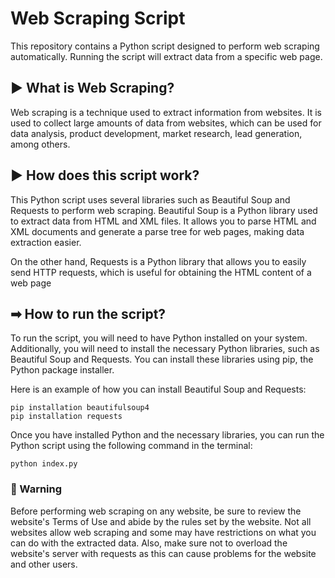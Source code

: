 # Web Scraping Script

This repository contains a Python script designed to perform web scraping automatically. Running the script will extract data from a specific web page.

## ▶ What is Web Scraping?
Web scraping is a technique used to extract information from websites.
It is used to collect large amounts of data from websites, which can be used for data analysis, product development, market research, lead generation, among others.

## ▶ How does this script work?
This Python script uses several libraries such as Beautiful Soup and Requests to perform web scraping.
Beautiful Soup is a Python library used to extract data from HTML and XML files.
It allows you to parse HTML and XML documents and generate a parse tree for web pages, making data extraction easier.

On the other hand, Requests is a Python library that allows you to easily send HTTP requests, which is useful for obtaining the HTML content of a web page

## ➡ How to run the script?
To run the script, you will need to have Python installed on your system. Additionally, you will need to install the necessary Python libraries, such as Beautiful Soup and Requests. You can install these libraries using pip, the Python package installer.

Here is an example of how you can install Beautiful Soup and Requests:

```
pip installation beautifulsoup4
pip installation requests
```

Once you have installed Python and the necessary libraries, you can run the Python script using the following command in the terminal:

```
python index.py
```
### 🔴 Warning
Before performing web scraping on any website, be sure to review the website's Terms of Use and abide by the rules set by the website. Not all websites allow web scraping and some may have restrictions on what you can do with the extracted data. Also, make sure not to overload the website's server with requests as this can cause problems for the website and other users.
